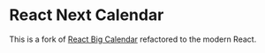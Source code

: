 # React Next Calendar

This is a fork of [React Big Calendar](https://intljusticemission.github.io/react-big-calendar/examples/index.html)
refactored to the modern React.
